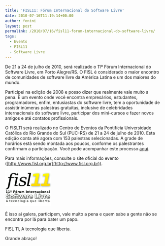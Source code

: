 ```yaml
---
title: 'FISL11: Fórum Internacional do Software Livre'
date: 2010-07-16T11:19:14+00:00
author: fonini
layout: post
permalink: /2010/07/16/fisl11-forum-internacional-do-software-livre/
tags:
  - Evento
  - FISL11
  - Software Livre
---
```

De 21 a 24 de julho de 2010, será realizado o 11º Fórum Internacional do Software Livre, em Porto Alegre/RS. O FISL é considerado o maior encontro de comunidades de software livre da América Latina e um dos maiores do mundo.

Participei na edição de 2008 e posso dizer que realmente vale muito a pena. É um evento onde você encontra empresários, estudantes, programadores, enfim, entusiastas do software livre, tem a oportunidade de assistir inúmeras palestras gratuitas, inclusive de celebridades internacionais do software livre, participar dos mini-cursos e fazer novos amigos e até contatos profissionais.

O FISL11 será realizado no Centro de Eventos da Pontifícia Universidade Católica do Rio Grande do Sul (PUC-RS) de 21 a 24 de julho de 2010. Esta edição conta até agora com 153 palestras selecionadas. A grade de horários está sendo montada aos poucos, conforme os palestrantes confirmam a participação. Você pode acompanhar este processo [aqui](http://verdi.softwarelivre.org/papers_ng/public/fast_grid).

Para mais informações, consulte o site oficial do evento ([http://www.fisl.org.br](http://www.fisl.org.br)).

![](/images/FISL11_big.png)

É isso ai galera, participem, vale muito a pena e quem sabe a gente não se encontra por lá para bater um papo.

FISL 11, A tecnologia que liberta.

Grande abraço!